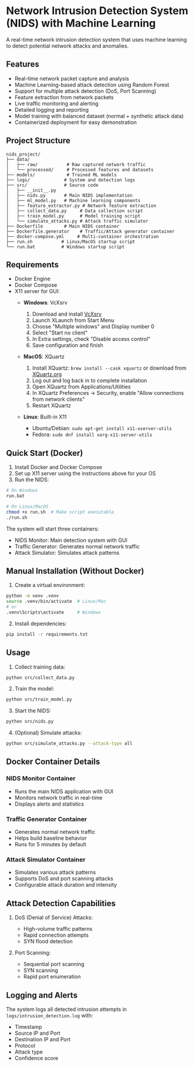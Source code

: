 # Network Intrusion Detection System (NIDS) with Machine Learning

A real-time network intrusion detection system that uses machine learning to detect potential network attacks and anomalies.

## Features

- Real-time network packet capture and analysis
- Machine Learning-based attack detection using Random Forest
- Support for multiple attack detection (DoS, Port Scanning)
- Feature extraction from network packets
- Live traffic monitoring and alerting
- Detailed logging and reporting
- Model training with balanced dataset (normal + synthetic attack data)
- Containerized deployment for easy demonstration

## Project Structure

```
nids_project/
├── data/
│   ├── raw/           # Raw captured network traffic
│   └── processed/     # Processed features and datasets
├── models/            # Trained ML models
├── logs/             # System and detection logs
├── src/              # Source code
│   ├── __init__.py
│   ├── nids.py       # Main NIDS implementation
│   ├── ml_model.py   # Machine learning components
│   ├── feature_extractor.py # Network feature extraction
│   ├── collect_data.py     # Data collection script
│   ├── train_model.py      # Model training script
│   └── simulate_attacks.py # Attack traffic simulator
├── Dockerfile        # Main NIDS container
├── Dockerfile.generator    # Traffic/Attack generator container
├── docker-compose.yml     # Multi-container orchestration
├── run.sh           # Linux/MacOS startup script
└── run.bat          # Windows startup script
```

## Requirements

- Docker Engine
- Docker Compose
- X11 server for GUI:
  - **Windows**: VcXsrv
    1. Download and install [VcXsrv](https://sourceforge.net/projects/vcxsrv/)
    2. Launch XLaunch from Start Menu
    3. Choose "Multiple windows" and Display number 0
    4. Select "Start no client"
    5. In Extra settings, check "Disable access control"
    6. Save configuration and finish
  
  - **MacOS**: XQuartz
    1. Install XQuartz: `brew install --cask xquartz` or download from [XQuartz.org](https://www.xquartz.org/)
    2. Log out and log back in to complete installation
    3. Open XQuartz from Applications/Utilities
    4. In XQuartz Preferences -> Security, enable "Allow connections from network clients"
    5. Restart XQuartz
  
  - **Linux**: Built-in X11
    - Ubuntu/Debian: `sudo apt-get install x11-xserver-utils`
    - Fedora: `sudo dnf install xorg-x11-server-utils`

## Quick Start (Docker)

1. Install Docker and Docker Compose
2. Set up X11 server using the instructions above for your OS
3. Run the NIDS:

```bash
# On Windows
run.bat

# On Linux/MacOS
chmod +x run.sh  # Make script executable
./run.sh
```

The system will start three containers:
- NIDS Monitor: Main detection system with GUI
- Traffic Generator: Generates normal network traffic
- Attack Simulator: Simulates attack patterns

## Manual Installation (Without Docker)

1. Create a virtual environment:
```bash
python -m venv .venv
source .venv/bin/activate  # Linux/Mac
# or
.venv\Scripts\activate     # Windows
```

2. Install dependencies:
```bash
pip install -r requirements.txt
```

## Usage

1. Collect training data:
```bash
python src/collect_data.py
```

2. Train the model:
```bash
python src/train_model.py
```

3. Start the NIDS:
```bash
python src/nids.py
```

4. (Optional) Simulate attacks:
```bash
python src/simulate_attacks.py --attack-type all
```

## Docker Container Details

### NIDS Monitor Container
- Runs the main NIDS application with GUI
- Monitors network traffic in real-time
- Displays alerts and statistics

### Traffic Generator Container
- Generates normal network traffic
- Helps build baseline behavior
- Runs for 5 minutes by default

### Attack Simulator Container
- Simulates various attack patterns
- Supports DoS and port scanning attacks
- Configurable attack duration and intensity

## Attack Detection Capabilities

1. DoS (Denial of Service) Attacks:
   - High-volume traffic patterns
   - Rapid connection attempts
   - SYN flood detection

2. Port Scanning:
   - Sequential port scanning
   - SYN scanning
   - Rapid port enumeration

## Logging and Alerts

The system logs all detected intrusion attempts in `logs/intrusion_detection.log` with:
- Timestamp
- Source IP and Port
- Destination IP and Port
- Protocol
- Attack type
- Confidence score



